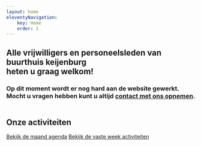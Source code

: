 ```yaml
---
layout: home
eleventyNavigation:
    key: Home
    order: 1
---
```


<h2 class="text-center">
    Alle vrijwilligers en personeelsleden van buurthuis keijenburg <br /> heten u graag welkom!
</h2>

<h3 class="text-center" style="margin-bottom: 3rem;">
    Op dit moment wordt er nog hard aan de website gewerkt.<br />
    Mocht u vragen hebben kunt u altijd <a href="{{ url | '/' }}contact">contact met ons opnemen</a>.
</h3>

<h2 class="text-center">Onze activiteiten</h2>

<div class="text-center">
    <a href="{{ "/" | url }}activiteiten/agenda" class="btn">Bekijk de maand agenda</a> 
    <a href="{{ "/" | url }}activiteiten/vaste-activiteiten" class="btn">Bekijk de vaste week activiteiten</a>
</div>
